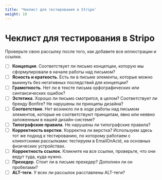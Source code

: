 ```yaml
---
title: 'Чеклист для тестирования в Stripo'
weight: 10
---
```

# Чеклист для тестирования в Stripo

Проверьте свою рассылку после того, как добавите все иллюстрации и ссылки.

- [ ] **Концепция**. Соответствует ли письмо концепции, которую мы сформулировали в начале работы над письмом?
- [ ] **Ясность и краткость**. Есть ли в письме элементы, которые можно выкинуть без негативных последствий для концепции?
- [ ] **Грамотность**. Нет ли в тексте письма орфографических или синтаксических ошибок?
- [ ] **Эстетика**. Хорошо ли письмо смотрится, в целом? Соответствует ли бренду Bonfire? Не нарушены ли принципы дизайна?
- [ ] **Соответствие**. Нет возникло ли в ходе работы над письмом элементов, которые не соответствуют принципам, явно или неявно заложенным в нашей дизайн-системе?
- [ ] **Типографские правила**. Не нарушены ли типографские правила?
- [ ] **Корректность верстки**. Корректна ли верстка? Используем здесь тот же подход к тестированию, по которому работаем с клиентскими рассылками: тестируем в EmailOnAcid, на основных физических устройствах.
- [ ] **Корректность ссылок**. Кликните на все ссылки, проверьте, что они ведут туда, куда нужно.
- [ ] **Прехедер**. Стоит ли в письме прехедер? Дополнен ли он пробелами? 
- [ ] **ALT-теги**. У всех ли рассылок расставлены ALT-теги?